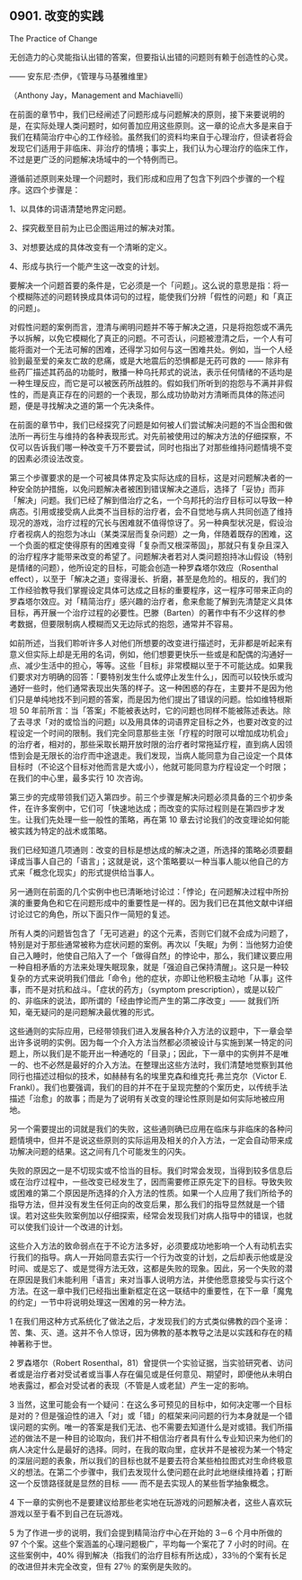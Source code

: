 ## 0901. 改变的实践

The Practice of Change

无创造力的心灵能指认出错的答案，但要指认出错的问题则有赖于创造性的心灵。

—— 安东尼·杰伊，《管理与马基雅维里》

（Anthony Jay，Management and Machiavelli）

在前面的章节中，我们已经闸述了问题形成与问题解决的原则，接下来要说明的是，在实际处理人类问题时，如何善加应用这些原则。这一章的论点大多是来自于我们在精简治疗中心的工作经验。虽然我们的资料均来自于心理治疗，但读者将会发现它们适用于非临床、非治疗的情境；事实上，我们认为心理治疗的临床工作，不过是更广泛的问题解决场域中的一个特例而已。

遵循前述原则来处理一个问题时，我们形成和应用了包含下列四个步骤的一个程序。这四个步骤是：

1、以具体的词语清楚地界定问题。

2、探究截至目前为止已企图运用过的解决对策。

3、对想要达成的具体改变有一个清晰的定义。

4、形成与执行一个能产生这一改变的计划。

要解决一个问题首要的条件是，它必须是一个「问题」。这么说的意思是指：将一个模糊陈述的问题转换成具体词句的过程，能使我们分辨「假性的问题」和「真正的问题」。

对假性问题的案例而言，澄清与阐明问题并不等于解决之道，只是将抱怨或不满先予以拆解，以免它模糊化了真正的问题。不可否认，问题被澄清之后，一个人有可能将面对一个无法可解的困难，还得学习如何与这一困难共处。例如，当一个人经验到最至爱的亲友亡故的悲痛，或是大地震后的恐惧都是无药可救的 —— 除非有些药厂描述其药品的功能时，散播一种乌托邦式的说法，表示任何情绪的不适均是一种生理反应，而它是可以被医药所战胜的。假如我们所听到的抱怨与不满并非假性的，而是真正存在的问题的一个表现，那么成功协助对方清晰而具体的陈述问题，便是寻找解决之道的第一个先决条件。

在前面的章节中，我们已经探究了问题是如何被人们尝试解决问题的不当企图和做法所一再衍生与维持的各种表现形式。对先前被使用过的解决方法的仔细探察，不仅可以告诉我们哪一种改变千万不要尝试，同时也指出了对那些维持问题情境不变的因素必须设法改变。

第三个步骤要求的是一个可被具体界定及实际达成的目标，这是对问题解决者的一种安全防护措施，以免问题解决者被困到错误解决之道后，选择了「妥协」而非「解决」问题。我们已经了解到借治疗之名，一个乌邦托的治疗目标可以导致一种病态。引用或接受病人此类不当目标的治疗者，会不自觉地与病人共同创造了维持现况的游戏，治疗过程的冗长与困难就不值得惊讶了。另一种典型状况是，假设治疗者视病人的抱怨为冰山（某类深层而复杂问题）之一角，伴随着既存的困难，这一个负面的框定使得原有的困难变得「复杂而又根深蒂固」，那就只有复杂且深入的治疗程序才能带来改变的希望了。问题解决者若对人类问题抱持冰山假设（特别是情绪的问题），他所设定的目标，可能会创造一种罗森塔尔效应（Rosenthal effect），以至于「解决之道」变得漫长、折磨，甚至是危险的。相反的，我们的工作经验教导我们掌握设定具体可达成之目标的重要程序，这一程序可带来正向的罗森塔尔效应。对「精简治疗」感兴趣的治疗者，愈来愈能了解到先清楚定义具体目标，再开展一个治疗过程的必要性。巴滕（Barten）的著作中有不少这样的参考数据，但要限制病人模糊而又无边际式的抱怨，通常并不容易。

如前所述，当我们聆听许多人对他们所想要的改变进行描述时，无非都是听起来有意义但实际上却是无用的名词，例如，他们想要更快乐一些或是和配偶的沟通好一点、减少生活中的担心，等等。这些「目标」非常模糊以至于不可能达成。如果我们要求对方明确的回答：「要特别发生什么或停止发生什么」，因而可以较快乐或沟通好一些时，他们通常表现出失落的样子。这一种困惑的存在，主要并不是因为他们只是单纯地找不到问题的答案，而是因为他们提出了错误的问题。恰如维特根斯坦 50 年前所言：当「答案」不能被表达时，它的问题也同样不能被陈述表达。除了去寻求「对的或恰当的问题」以及用具体的词语界定目标之外，也要对改变的过程设定一个时间的限制。我们完全同意那些主张「疗程的时限可以增加成功机会」的治疗者，相对的，那些采取长期开放时限的治疗者时常拖延疗程，直到病人因领悟到会是无限长的治疗而中途退走。我们发现，当病人能同意为自己设定一个具体目标时（不论这个目标对他而言是大或小），他就可能同意为疗程设定一个时限；在我们的中心里，最多实行 10 次咨询。

第三步的完成带领我们迈入第四步。前三个步骤是解决问题必须具备的三个初步条件，在许多案例中，它们可「快速地达成；而改变的实际过程则是在第四步才发生。让我们先处理一些一般性的策略，再在第 10 章去讨论我们的改变理论如何能被实践为特定的战术或策略。

我们已经知道几项通则：改变的目标是想达成的解决之道，所选择的策略必须要翻译成当事人自己的「语言」；这就是说，这个策略要以一种当事人能以他自己的方式来「概念化现实」的形式提供给当事人。

另一通则在前面的几个实例中也已清晰地讨论过：「悖论」在问题解决过程中所扮演的重要角色和它在问题形成中的重要性是一样的。因为我们已在其他文献中详细讨论过它的角色，所以下面只作一简短的复述。

所有人类的问题皆包含了「无可逃避」的这个元素，否则它们就不会成为问题了，特别是对于那些通常被称为症状问题的案例。再次以「失眠」为例：当他努力迫使自己入睡时，他使自己陷入了一个「做得自然」的悖论中，那么，我们建议要应用一种自相矛盾的方法来处理失眠现象，就是「强迫自己保持清醒」。这只是一种较复杂的方式来说明我们借此「命令」他的症状，亦即让他积极主动地「从事」这件事，而不是对抗和战斗。「症状的药方」（symptom prescription），或是以较广的、非临床的说法，即所谓的「经由悖论而产生的第二序改变」—— 就我们所知，毫无疑问的是问题解决最优雅的形式。

这些通则的实际应用，已经带领我们进入发展各种介入方法的议题中，下一章会举出许多说明的实例。因为每一个介入方法当然都必须被设计与实施到某一特定的问题上，所以我们是不能开出一种通吃的「目录」；因此，下一章中的实例并不是唯一的、也不必然是最好的介入方法。在整理出这些方法时，我们清楚地觉察到其他同行也描述过相似的技术，如赫赫有名的埃里克森和维克托·弗兰克尔（Victor E. Frankl）。我们也要强调，我们的目的并不在于呈现完整的个案历史，以传统手法描述「治愈」的故事；而是为了说明有关改变的理论性原则是如何实际地被应用地。

另一个需要提出的词就是我们的失败，这些通则确已应用在临床与非临床的各种问题情境中，但并不是说这些原则的实际运用及相关的介入方法，一定会自动带来成功解决问题的结果。这之间有几个可能发生的闪失。

失败的原因之一是不切现实或不恰当的目标。我们时常会发现，当得到较多信息后或在治疗过程中，一些改变已经发生了，因而需要修正原先定下的目标。导致失败或困难的第二个原因是所选择的介入方法的性质。如果一个人应用了我们所给予的指导方法，但并没有发生任何正向的改变后果，那么我们的指导显然就是一个错误。若对这些失败案例加以仔细探索，经常会发现我们对病人指导中的错误，也就可以使我们设计一个改进的计划。

这些介入方法的致命弱点在于不论方法多好，必须要成功地影响一个人有动机去实行我们的指导。病人一开始同意去实行一个行为改变的计划，之后却表示他或是没时间、或是忘了、或是觉得方法无效，这都是失败的现象。因此，另一个失败的潜在原因是我们未能利用「语言」来对当事人说明方法，并使他愿意接受与实行这个方法。在这一章中我们已经指出重新框定在这一联结中的重要性，在下一章「魔鬼的约定」一节中将说明处理这一困难的另一种方法。

1 在我们用这种方式系统化了做法之后，才发现我们的方式类似佛教的四个圣谛：苦、集、灭、道。这并不令人惊讶，因为佛教的基本教导之法是以实践和存在的精神著称于世。

2 罗森塔尔（Robert Rosenthal，81）曾提供一个实验证据，当实验研究者、访问者或是治疗者对受试者或当事人存在偏见或是任何意见、期望时，即便他从未明白地表露过，都会对受试者的表现（不管是人或老鼠）产生一定的影响。

3 当然，这里可能会有一个疑问：在这么多可预见的目标中，如何决定哪一个目标是对的？但是强迫性的进入「对」或「错」的框架来问问题的行为本身就是一个错误问题的实例。唯一的答案是我们无法、也不需要去知道什么是对或错。我们所描述的做法不是一种目的论取向，我们并不相信治疗者具有什么专业知识来为他们的病人决定什么是最好的选择。同时，在我的取向里，症状并不是被视为某一个特定的深层问题的表象，所以我们的目标也就不是要去符合某些柏拉图式对生命终极意义的想法。在第二个步骤中，我们去发现什么使问题在此时此地继续维持着；打断这一个反馈路径就是显然的目标 —— 而不是去实现人的某些哲学抽象概念。

4 下一章的实例也不是要建议给那些老实地在玩游戏的问题解决者，这些人喜欢玩游戏以至于看不到自己在玩游戏。

5 为了作进一步的说明，我们会提到精简治疗中心在开始的 3－6 个月中所做的 97 个个案。这些个案涵盖的心理问题极广，平均每一个案花了 7 小时的时间。在这些案例中，40% 得到解决（指我们的治疗目标有所达成），33％的个案有长足的改进但并未完全改变，但有 27％ 的案例是失败的。